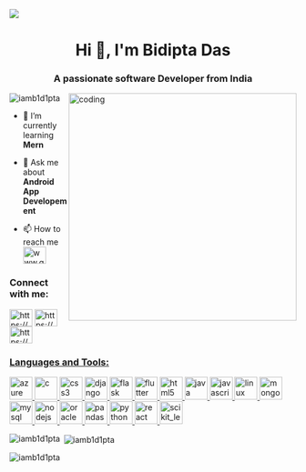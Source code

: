 <p align="left"> <img src="https://wallpaperaccess.com/full/5673733.jpg" /> </p>
<h1 align="center">Hi 👋, I'm Bidipta Das</h1>
<h3 align="center">A passionate software Developer from India</h3>
<img align="right" alt="coding" width="400" src="https://t4.ftcdn.net/jpg/03/13/40/45/360_F_313404541_e9YZ3pht6oEEkMXuhxTboqXA2B2ShNnC.jpg">
<p align="left"> <img src="https://komarev.com/ghpvc/?username=iamb1d1pta&label=Profile%20views&color=0e75b6&style=flat" alt="iamb1d1pta" /> </p>

- 🌱 I’m currently learning **Mern**

- 💬 Ask me about **Android App Developement**

- 📫  How to reach me  <a href="mailto:dasbidipta110@gmail.com" ><img align="center" src="https://www.svgrepo.com/show/349378/gmail.svg" alt="www.gmail.com" height="30" width="40" /></a>

<h3 align="left">Connect with me:</h3>
<p align="left">
<a href="https://www.linkedin.com/in/bidipta-das-b20242254/" target="blank"><img align="center" src="https://www.svgrepo.com/show/448234/linkedin.svg" alt="https://www.linkedin.com/in/bidipta-das-b20242254/" height="30" width="40" /></a>
<a href="https://www.facebook.com/bidipta.das.3766" target="blank"><img align="center" src="https://www.svgrepo.com/show/475647/facebook-color.svg" alt="https://www.facebook.com/bidipta.das.3766" height="30" width="40" /></a>
<a href="https://www.instagram.com/its_bidipta_here/" target="blank"><img align="center" src="https://www.svgrepo.com/show/452229/instagram-1.svg" alt="https://www.instagram.com/its_bidipta_here/" height="30" width="40" />

<h3 align="left">Languages and Tools:</h3>
<p align="left"> <a href="https://azure.microsoft.com/en-in/" target="_blank" rel="noreferrer"> <img src="https://www.vectorlogo.zone/logos/microsoft_azure/microsoft_azure-icon.svg" alt="azure" width="40" height="40"/> </a> <a href="https://www.cprogramming.com/" target="_blank" rel="noreferrer"> <img src="https://upload.wikimedia.org/wikipedia/commons/thumb/1/18/C_Programming_Language.svg/380px-C_Programming_Language.svg.png?20201031132917" alt="c" width="40" height="40"/> </a> <a href="https://www.w3schools.com/css/" target="_blank" rel="noreferrer"> <img src="https://upload.wikimedia.org/wikipedia/commons/thumb/d/d5/CSS3_logo_and_wordmark.svg/363px-CSS3_logo_and_wordmark.svg.png?20160530175649" alt="css3" width="40" height="40"/> </a> <a href="https://www.djangoproject.com/" target="_blank" rel="noreferrer"> <img src="https://cdn.worldvectorlogo.com/logos/django.svg" alt="django" width="40" height="40"/> </a><a href="https://flask.palletsprojects.com/" target="_blank" rel="noreferrer"> <img src="https://www.vectorlogo.zone/logos/pocoo_flask/pocoo_flask-icon.svg" alt="flask" width="40" height="40"/> </a> <a href="https://flutter.dev" target="_blank" rel="noreferrer"> <img src="https://www.vectorlogo.zone/logos/flutterio/flutterio-icon.svg" alt="flutter" width="40" height="40"/> </a> <a href="https://www.w3.org/html/" target="_blank" rel="noreferrer"> <img src="https://upload.wikimedia.org/wikipedia/commons/thumb/6/61/HTML5_logo_and_wordmark.svg/512px-HTML5_logo_and_wordmark.svg.png?20170517184425" alt="html5" width="40" height="40"/> </a> <a href="https://www.java.com" target="_blank" rel="noreferrer"> <img src="https://www.vectorlogo.zone/logos/java/java-icon.svg" alt="java" width="40" height="40"/> </a> <a href="https://developer.mozilla.org/en-US/docs/Web/JavaScript" target="_blank" rel="noreferrer"> <img src="https://upload.wikimedia.org/wikipedia/commons/thumb/9/99/Unofficial_JavaScript_logo_2.svg/512px-Unofficial_JavaScript_logo_2.svg.png?20141107110902" alt="javascript" width="40" height="40"/> </a> <a href="https://www.linux.org/" target="_blank" rel="noreferrer"> <img src="https://upload.wikimedia.org/wikipedia/commons/thumb/a/ab/Linux_Logo_in_Linux_Libertine_Font.svg/511px-Linux_Logo_in_Linux_Libertine_Font.svg.png?20220904132037" alt="linux" width="40" height="40"/> </a> <a href="https://www.mongodb.com/" target="_blank" rel="noreferrer"> <img src="https://www.svgrepo.com/show/354090/mongodb.svg" alt="mongodb" width="40" height="40"/> </a> <a href="https://www.mysql.com/" target="_blank" rel="noreferrer"> <img src="https://www.svgrepo.com/show/303251/mysql-logo.svg" alt="mysql" width="40" height="40"/> </a> <a href="https://nodejs.org" target="_blank" rel="noreferrer"> <img src="https://www.svgrepo.com/show/303266/nodejs-icon-logo.svg" alt="nodejs" width="40" height="40"/> </a> <a href="https://www.oracle.com/" target="_blank" rel="noreferrer"> <img src="https://www.svgrepo.com/show/354152/oracle.svg" alt="oracle" width="40" height="40"/> </a> <a href="https://pandas.pydata.org/" target="_blank" rel="noreferrer"> <img src="https://www.svgrepo.com/show/473742/pandas.svg" alt="pandas" width="40" height="40"/> </a> <a href="https://www.python.org" target="_blank" rel="noreferrer"> <img src="https://www.svgrepo.com/show/452091/python.svg" alt="python" width="40" height="40"/> </a> <a href="https://reactjs.org/" target="_blank" rel="noreferrer"> <img src="https://www.svgrepo.com/show/452092/react.svg" alt="react" width="40" height="40"/> </a> <a href="https://scikit-learn.org/" target="_blank" rel="noreferrer"> <img src="https://seeklogo.com/images/S/scikit-learn-logo-8766D07E2E-seeklogo.com.png" alt="scikit_learn" width="40" height="40"/> </a> </p>

<p><img align="left" src="https://github-readme-stats.vercel.app/api/top-langs?username=iamb1d1pta&show_icons=true&locale=en&layout=compact" alt="iamb1d1pta" /></p>

<p>&nbsp;<img align="center" src="https://github-readme-stats.vercel.app/api?username=iamb1d1pta&show_icons=true&locale=en" alt="iamb1d1pta" /></p>

<p><img align="center" src="https://github-readme-streak-stats.herokuapp.com/?user=iamb1d1pta&" alt="iamb1d1pta" /></p>
